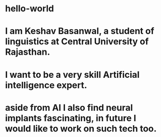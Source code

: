 # hello-world
# I am Keshav Basanwal, a student of linguistics at Central University of Rajasthan.
# I want to be a very skill Artificial intelligence expert.
# aside from AI I also find neural implants fascinating, in future I would like to work on such tech too.
